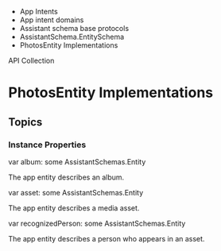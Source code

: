 

- App Intents
- App intent domains
- Assistant schema base protocols
- AssistantSchema.EntitySchema
-  PhotosEntity Implementations 

API Collection

# PhotosEntity Implementations

## Topics

### Instance Properties

var album: some AssistantSchemas.Entity

The app entity describes an album.

var asset: some AssistantSchemas.Entity

The app entity describes a media asset.

var recognizedPerson: some AssistantSchemas.Entity

The app entity describes a person who appears in an asset.

